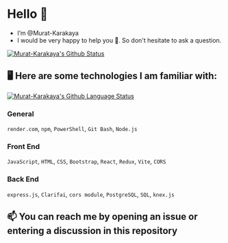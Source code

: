 <h1>Hello 👋</h1>

-  I’m @Murat-Karakaya
-  I would be very happy to help you 🙂. So don't hesitate to ask a question.

[![Murat-Karakaya's Github Status](https://github-readme-stats.vercel.app/api/?username=murat-karakaya&count_private=true&theme=tokyonight&showicons=true&hide=issues&rank_icon=github&include_all_commits=true)](https://github.com/ekinkaradag)


<h2>🖥️ Here are some technologies I am familiar with:</h2>

[![Murat-Karakaya's Github Language Status](https://github-readme-stats.vercel.app/api/top-langs/?username=murat-karakaya&layout=compact&theme=tokyonight)](https://github.com/murat-karakaya)

<h3>General</h3>

``render.com``, ``npm``, ``PowerShell``, ``Git Bash``, ``Node.js``

<h3>Front End</h3>

``JavaScript``, ``HTML``, ``CSS``, ``Bootstrap``, ``React``, ``Redux``, ``Vite``, ``CORS``


<h3>Back End</h3>

``express.js``, ``Clarifai``, ``cors module``, ``PostgreSQL``, ``SQL``, ``knex.js``


<h2>📫 You can reach me by opening an issue or entering a discussion in this repository</h2>
